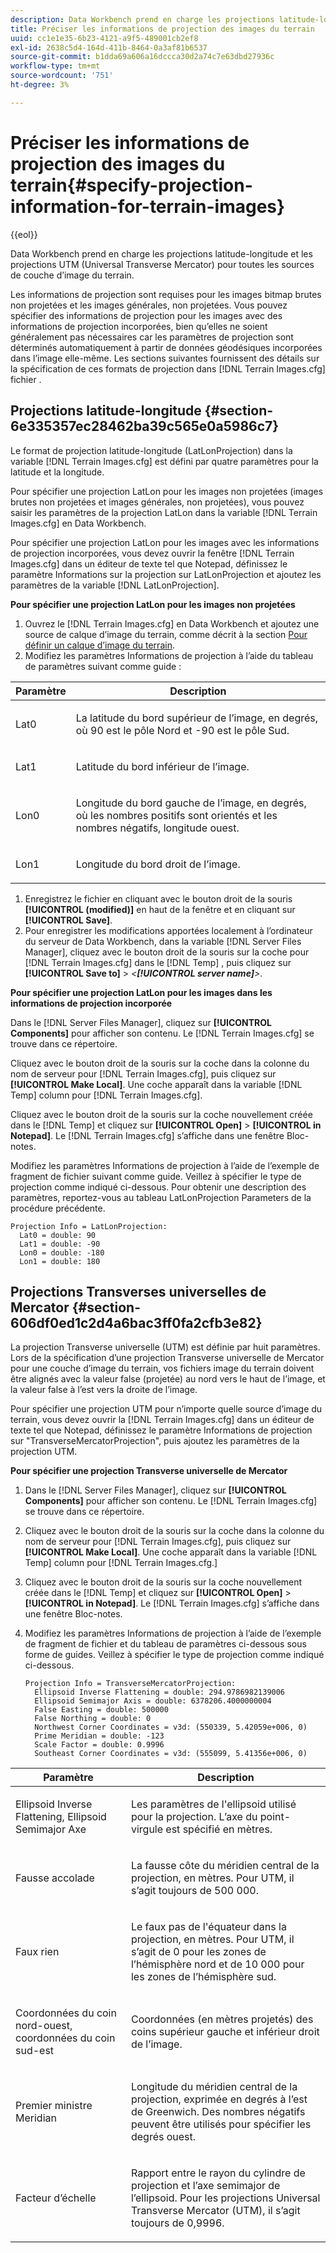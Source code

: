 ```yaml
---
description: Data Workbench prend en charge les projections latitude-longitude et les projections UTM (Universal Transverse Mercator) pour toutes les sources de couche d’image du terrain.
title: Préciser les informations de projection des images du terrain
uuid: cc1e1e35-6b23-4121-a9f5-489001cb2ef8
exl-id: 2638c5d4-164d-411b-8464-0a3af81b6537
source-git-commit: b1dda69a606a16dccca30d2a74c7e63dbd27936c
workflow-type: tm+mt
source-wordcount: '751'
ht-degree: 3%

---
```


# Préciser les informations de projection des images du terrain{#specify-projection-information-for-terrain-images}

{{eol}}

Data Workbench prend en charge les projections latitude-longitude et les projections UTM (Universal Transverse Mercator) pour toutes les sources de couche d’image du terrain.

Les informations de projection sont requises pour les images bitmap brutes non projetées et les images générales, non projetées. Vous pouvez spécifier des informations de projection pour les images avec des informations de projection incorporées, bien qu’elles ne soient généralement pas nécessaires car les paramètres de projection sont déterminés automatiquement à partir de données géodésiques incorporées dans l’image elle-même. Les sections suivantes fournissent des détails sur la spécification de ces formats de projection dans [!DNL Terrain Images.cfg] fichier .

## Projections latitude-longitude {#section-6e335357ec28462ba39c565e0a5986c7}

Le format de projection latitude-longitude (LatLonProjection) dans la variable [!DNL Terrain Images.cfg] est défini par quatre paramètres pour la latitude et la longitude.

Pour spécifier une projection LatLon pour les images non projetées (images brutes non projetées et images générales, non projetées), vous pouvez saisir les paramètres de la projection LatLon dans la variable [!DNL Terrain Images.cfg] en Data Workbench.

Pour spécifier une projection LatLon pour les images avec les informations de projection incorporées, vous devez ouvrir la fenêtre [!DNL Terrain Images.cfg] dans un éditeur de texte tel que Notepad, définissez le paramètre Informations sur la projection sur LatLonProjection et ajoutez les paramètres de la variable [!DNL LatLonProjection].

**Pour spécifier une projection LatLon pour les images non projetées**

1. Ouvrez le [!DNL Terrain Images.cfg] en Data Workbench et ajoutez une source de calque d’image du terrain, comme décrit à la section [Pour définir un calque d’image du terrain](../../../../home/c-get-started/c-im-layers/c-ter-img-layers/c-ter-img-layers.md#concept-f4b3a20969354ca38955e3fd5beb0f4f).
1. Modifiez les paramètres Informations de projection à l’aide du tableau de paramètres suivant comme guide :

<table id="table_32F6EADB2DA34592ABD6FFAC9E00BB27"> 
 <thead> 
  <tr> 
   <th colname="col1" class="entry"> Paramètre </th> 
   <th colname="col2" class="entry"> Description </th> 
  </tr>
 </thead>
 <tbody> 
  <tr> 
   <td colname="col1"> <p>Lat0 </p> </td> 
   <td colname="col2"> <p>La latitude du bord supérieur de l’image, en degrés, où 90 est le pôle Nord et -90 est le pôle Sud. </p> </td> 
  </tr> 
  <tr> 
   <td colname="col1"> <p>Lat1 </p> </td> 
   <td colname="col2"> <p>Latitude du bord inférieur de l’image. </p> </td> 
  </tr> 
  <tr> 
   <td colname="col1"> <p>Lon0 </p> </td> 
   <td colname="col2"> <p>Longitude du bord gauche de l’image, en degrés, où les nombres positifs sont orientés et les nombres négatifs, longitude ouest. </p> </td> 
  </tr> 
  <tr> 
   <td colname="col1"> <p>Lon1 </p> </td> 
   <td colname="col2"> <p>Longitude du bord droit de l’image. </p> </td> 
  </tr> 
 </tbody> 
</table>

1. Enregistrez le fichier en cliquant avec le bouton droit de la souris **[!UICONTROL (modified)]** en haut de la fenêtre et en cliquant sur **[!UICONTROL Save]**.
1. Pour enregistrer les modifications apportées localement à l’ordinateur du serveur de Data Workbench, dans la variable [!DNL Server Files Manager], cliquez avec le bouton droit de la souris sur la coche pour [!DNL Terrain Images.cfg] dans le [!DNL Temp] , puis cliquez sur **[!UICONTROL Save to]** > *&lt;**[!UICONTROL server name]**>*.

**Pour spécifier une projection LatLon pour les images dans les informations de projection incorporée**

Dans le [!DNL Server Files Manager], cliquez sur **[!UICONTROL Components]** pour afficher son contenu. Le [!DNL Terrain Images.cfg] se trouve dans ce répertoire.

Cliquez avec le bouton droit de la souris sur la coche dans la colonne du nom de serveur pour [!DNL Terrain Images.cfg], puis cliquez sur **[!UICONTROL Make Local]**. Une coche apparaît dans la variable [!DNL Temp] column pour [!DNL Terrain Images.cfg].

Cliquez avec le bouton droit de la souris sur la coche nouvellement créée dans le [!DNL Temp] et cliquez sur **[!UICONTROL Open]** > **[!UICONTROL in Notepad]**. Le [!DNL Terrain Images.cfg] s’affiche dans une fenêtre Bloc-notes.

Modifiez les paramètres Informations de projection à l’aide de l’exemple de fragment de fichier suivant comme guide. Veillez à spécifier le type de projection comme indiqué ci-dessous. Pour obtenir une description des paramètres, reportez-vous au tableau LatLonProjection Parameters de la procédure précédente.

```
Projection Info = LatLonProjection:
  Lat0 = double: 90
  Lat1 = double: -90
  Lon0 = double: -180
  Lon1 = double: 180
```

## Projections Transverses universelles de Mercator {#section-606df0ed1c2d4a6bac3ff0fa2cfb3e82}

La projection Transverse universelle (UTM) est définie par huit paramètres. Lors de la spécification d’une projection Transverse universelle de Mercator pour une couche d’image du terrain, vos fichiers image du terrain doivent être alignés avec la valeur false (projetée) au nord vers le haut de l’image, et la valeur false à l’est vers la droite de l’image.

Pour spécifier une projection UTM pour n’importe quelle source d’image du terrain, vous devez ouvrir la [!DNL Terrain Images.cfg] dans un éditeur de texte tel que Notepad, définissez le paramètre Informations de projection sur &quot;TransverseMercatorProjection&quot;, puis ajoutez les paramètres de la projection UTM.

**Pour spécifier une projection Transverse universelle de Mercator**

1. Dans le [!DNL Server Files Manager], cliquez sur **[!UICONTROL Components]** pour afficher son contenu. Le [!DNL Terrain Images.cfg] se trouve dans ce répertoire.
1. Cliquez avec le bouton droit de la souris sur la coche dans la colonne du nom de serveur pour [!DNL Terrain Images.cfg], puis cliquez sur **[!UICONTROL Make Local]**. Une coche apparaît dans la variable [!DNL Temp] column pour [!DNL Terrain Images.cfg.]
1. Cliquez avec le bouton droit de la souris sur la coche nouvellement créée dans le [!DNL Temp] et cliquez sur **[!UICONTROL Open]** > **[!UICONTROL in Notepad]**. Le [!DNL Terrain Images.cfg] s’affiche dans une fenêtre Bloc-notes.
1. Modifiez les paramètres Informations de projection à l’aide de l’exemple de fragment de fichier et du tableau de paramètres ci-dessous sous forme de guides. Veillez à spécifier le type de projection comme indiqué ci-dessous.

   ```
   Projection Info = TransverseMercatorProjection:
     Ellipsoid Inverse Flattening = double: 294.9786982139006
     Ellipsoid Semimajor Axis = double: 6378206.4000000004
     False Easting = double: 500000
     False Northing = double: 0
     Northwest Corner Coordinates = v3d: (550339, 5.42059e+006, 0)
     Prime Meridian = double: -123
     Scale Factor = double: 0.9996
     Southeast Corner Coordinates = v3d: (555099, 5.41356e+006, 0)
   ```

<table id="table_71AEEAE808B9436B9846987A54D5D1D2"> 
 <thead> 
  <tr> 
   <th colname="col1" class="entry"> Paramètre </th> 
   <th colname="col2" class="entry"> Description </th> 
  </tr>
 </thead>
 <tbody> 
  <tr> 
   <td colname="col1"> <p>Ellipsoid Inverse Flattening, Ellipsoid Semimajor Axe </p> </td> 
   <td colname="col2"> <p>Les paramètres de l'ellipsoid utilisé pour la projection. L’axe du point-virgule est spécifié en mètres. </p> </td> 
  </tr> 
  <tr> 
   <td colname="col1"> <p>Fausse accolade </p> </td> 
   <td colname="col2"> <p>La fausse côte du méridien central de la projection, en mètres. Pour UTM, il s’agit toujours de 500 000. </p> </td> 
  </tr> 
  <tr> 
   <td colname="col1"> <p>Faux rien </p> </td> 
   <td colname="col2"> <p>Le faux pas de l'équateur dans la projection, en mètres. Pour UTM, il s’agit de 0 pour les zones de l’hémisphère nord et de 10 000 pour les zones de l’hémisphère sud. </p> </td> 
  </tr> 
  <tr> 
   <td colname="col1"> <p>Coordonnées du coin nord-ouest, coordonnées du coin sud-est </p> </td> 
   <td colname="col2"> <p>Coordonnées (en mètres projetés) des coins supérieur gauche et inférieur droit de l’image. </p> </td> 
  </tr> 
  <tr> 
   <td colname="col1"> <p>Premier ministre Meridian </p> </td> 
   <td colname="col2"> <p>Longitude du méridien central de la projection, exprimée en degrés à l’est de Greenwich. Des nombres négatifs peuvent être utilisés pour spécifier les degrés ouest. </p> </td> 
  </tr> 
  <tr> 
   <td colname="col1"> <p>Facteur d’échelle </p> </td> 
   <td colname="col2"> <p>Rapport entre le rayon du cylindre de projection et l’axe semimajor de l’ellipsoid. Pour les projections Universal Transverse Mercator (UTM), il s’agit toujours de 0,9996. </p> </td> 
  </tr> 
 </tbody> 
</table>
